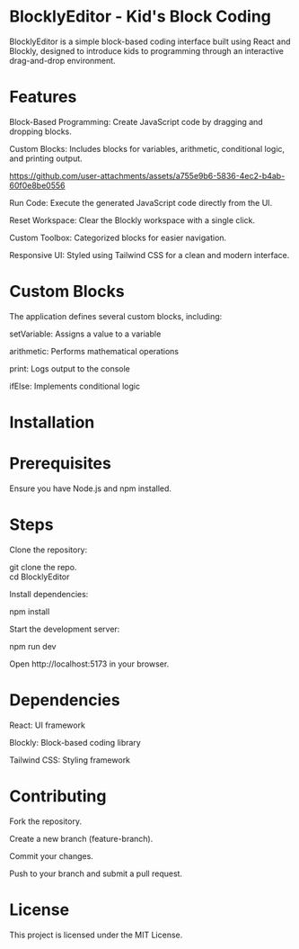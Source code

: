 # BlocklyEditor - Kid's Block Coding

BlocklyEditor is a simple block-based coding interface built using React and Blockly, designed to introduce kids to programming through an interactive drag-and-drop environment.<br/>

# Features

Block-Based Programming: Create JavaScript code by dragging and dropping blocks.<br/>

Custom Blocks: Includes blocks for variables, arithmetic, conditional logic, and printing output.<br/>

https://github.com/user-attachments/assets/a755e9b6-5836-4ec2-b4ab-60f0e8be0556



Run Code: Execute the generated JavaScript code directly from the UI.<br/>

Reset Workspace: Clear the Blockly workspace with a single click.<br/>

Custom Toolbox: Categorized blocks for easier navigation.<br/>

Responsive UI: Styled using Tailwind CSS for a clean and modern interface.<br/>

# Custom Blocks

The application defines several custom blocks, including:<br/>

setVariable: Assigns a value to a variable<br/>

arithmetic: Performs mathematical operations<br/>

print: Logs output to the console<br/>

ifElse: Implements conditional logic<br/>

# Installation

# Prerequisites

Ensure you have Node.js and npm installed.<br/>

# Steps

Clone the repository:

git clone the repo.<br/>
cd BlocklyEditor<br/>

Install dependencies:<br/>

npm install<br/>

Start the development server:<br/>

npm run dev<br/>

Open http://localhost:5173 in your browser.<br/>


# Dependencies

React: UI framework<br/>

Blockly: Block-based coding library<br/>

Tailwind CSS: Styling framework<br/>


# Contributing

Fork the repository.<br/>

Create a new branch (feature-branch).<br/>

Commit your changes.<br/>

Push to your branch and submit a pull request.<br/>

# License

This project is licensed under the MIT License.<br/>

